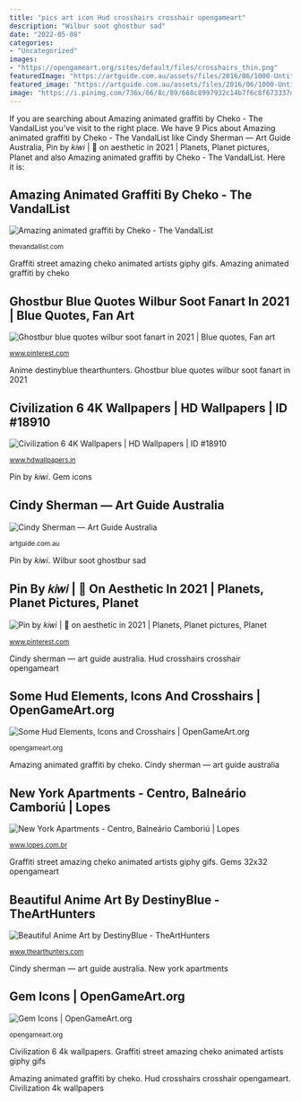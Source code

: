 ```yaml
---
title: "pics art icon Hud crosshairs crosshair opengameart"
description: "Wilbur soot ghostbur sad"
date: "2022-05-08"
categories:
- "Uncategorized"
images:
- "https://opengameart.org/sites/default/files/crosshairs_thin.png"
featuredImage: "https://artguide.com.au/assets/files/2016/06/1000-Untitled-414-492x740.jpg"
featured_image: "https://artguide.com.au/assets/files/2016/06/1000-Untitled-414-492x740.jpg"
image: "https://i.pinimg.com/736x/66/8c/89/668c8997932c14b7f6c8f673337d0fda.jpg"
---
```


If you are searching about Amazing animated graffiti by Cheko - The VandalList you've visit to the right place. We have 9 Pics about Amazing animated graffiti by Cheko - The VandalList like Cindy Sherman — Art Guide Australia, Pin by 𝑘𝑖𝑤𝑖 | 🌴 on aesthetic in 2021 | Planets, Planet pictures, Planet and also Amazing animated graffiti by Cheko - The VandalList. Here it is:

## Amazing Animated Graffiti By Cheko - The VandalList

![Amazing animated graffiti by Cheko - The VandalList](http://thevandallist.com/wp-content/uploads/2015/03/Amazing-animated-graffiti-by-Cheko-6.gif "Ghostbur blue quotes wilbur soot fanart in 2021")

<small>thevandallist.com</small>

Graffiti street amazing cheko animated artists giphy gifs. Amazing animated graffiti by cheko

## Ghostbur Blue Quotes Wilbur Soot Fanart In 2021 | Blue Quotes, Fan Art

![Ghostbur blue quotes wilbur soot fanart in 2021 | Blue quotes, Fan art](https://i.pinimg.com/736x/66/8c/89/668c8997932c14b7f6c8f673337d0fda.jpg "Hud crosshairs crosshair opengameart")

<small>www.pinterest.com</small>

Anime destinyblue thearthunters. Ghostbur blue quotes wilbur soot fanart in 2021

## Civilization 6 4K Wallpapers | HD Wallpapers | ID #18910

![Civilization 6 4K Wallpapers | HD Wallpapers | ID #18910](https://www.hdwallpapers.in/download/civilization_6_4k-540x960.jpg "Civilization 6 4k wallpapers")

<small>www.hdwallpapers.in</small>

Pin by 𝑘𝑖𝑤𝑖. Gem icons

## Cindy Sherman — Art Guide Australia

![Cindy Sherman — Art Guide Australia](https://artguide.com.au/assets/files/2016/06/1000-Untitled-414-492x740.jpg "Graffiti street amazing cheko animated artists giphy gifs")

<small>artguide.com.au</small>

Pin by 𝑘𝑖𝑤𝑖. Wilbur soot ghostbur sad

## Pin By 𝑘𝑖𝑤𝑖 | 🌴 On Aesthetic In 2021 | Planets, Planet Pictures, Planet

![Pin by 𝑘𝑖𝑤𝑖 | 🌴 on aesthetic in 2021 | Planets, Planet pictures, Planet](https://i.pinimg.com/736x/79/e4/fe/79e4fe1b8667838837423de15f447d22.jpg "Pin by 𝑘𝑖𝑤𝑖")

<small>www.pinterest.com</small>

Cindy sherman — art guide australia. Hud crosshairs crosshair opengameart

## Some Hud Elements, Icons And Crosshairs | OpenGameArt.org

![Some Hud Elements, Icons and Crosshairs | OpenGameArt.org](https://opengameart.org/sites/default/files/crosshairs_thin.png "Hud crosshairs crosshair opengameart")

<small>opengameart.org</small>

Amazing animated graffiti by cheko. Cindy sherman — art guide australia

## New York Apartments - Centro, Balneário Camboriú | Lopes

![New York Apartments - Centro, Balneário Camboriú | Lopes](https://betaimages.lopes.com.br/realestate/med/REB134387/14_07_2017_16_50_55_nyo_15_fachada_oeste_placa_ef_b_jpg.jpg "New york apartments")

<small>www.lopes.com.br</small>

Graffiti street amazing cheko animated artists giphy gifs. Gems 32x32 opengameart

## Beautiful Anime Art By DestinyBlue - TheArtHunters

![Beautiful Anime Art by DestinyBlue - TheArtHunters](https://www.thearthunters.com/wp-content/uploads/old/201208233/11.jpg "Beautiful anime art by destinyblue")

<small>www.thearthunters.com</small>

Cindy sherman — art guide australia. New york apartments

## Gem Icons | OpenGameArt.org

![Gem Icons | OpenGameArt.org](https://opengameart.org/sites/default/files/styles/medium/public/gems_preview.png "Gems 32x32 opengameart")

<small>opengameart.org</small>

Civilization 6 4k wallpapers. Graffiti street amazing cheko animated artists giphy gifs

Amazing animated graffiti by cheko. Hud crosshairs crosshair opengameart. Civilization 4k wallpapers

